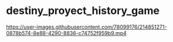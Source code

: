 # destiny_proyect_history_game


https://user-images.githubusercontent.com/78099176/214851271-0878b574-8e88-4290-8836-c74752f959b9.mp4

